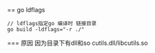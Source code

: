 == go ldflags
```
// ldflags指定go 编译时 链接目录
go build -ldflags="-r ./"
```

=== 原因
因为目录下有dll和so cutils.dll/libcutils.so

